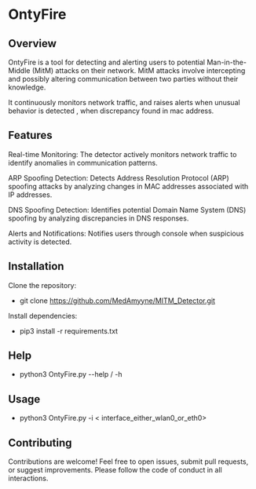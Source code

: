 # OntyFire

## Overview
OntyFire is a tool for detecting and alerting users to potential Man-in-the-Middle (MitM) attacks on their network. MitM attacks involve intercepting and possibly altering communication between two parties without their knowledge.

It continuously monitors network traffic, and raises alerts when unusual behavior is detected , when discrepancy found in mac address.

## Features
Real-time Monitoring: The detector actively monitors network traffic to identify anomalies in communication patterns.

ARP Spoofing Detection: Detects Address Resolution Protocol (ARP) spoofing attacks by analyzing changes in MAC addresses associated with IP addresses.

DNS Spoofing Detection: Identifies potential Domain Name System (DNS) spoofing by analyzing discrepancies in DNS responses.

Alerts and Notifications: Notifies users through console when suspicious activity is detected.

## Installation
Clone the repository:

- git clone https://github.com/MedAmyyne/MITM_Detector.git
  
Install dependencies:

- pip3 install -r requirements.txt
  

## Help
- python3 OntyFire.py --help / -h

## Usage
- python3 OntyFire.py -i < interface_either_wlan0_or_eth0>

## Contributing
Contributions are welcome! Feel free to open issues, submit pull requests, or suggest improvements. Please follow the code of conduct in all interactions.
